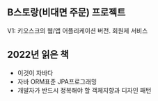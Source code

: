 ## B스토랑(비대면 주문) 프로젝트
V1: 키오스크의 웹/앱 어플리케이션 버전. 회원제 서비스
## 2022년 읽은 책
- 이것이 자바다
- 자바 ORM표준 JPA프로그래밍
- 개발자가 반드시 정복해야 할 객체지향과 디자인 패턴
